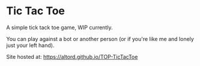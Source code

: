 # Tic Tac Toe
A simple tick tack toe game, WIP currently.

You can play against a bot or another person (or if you're like me and lonely just your left hand).

Site hosted at: https://altord.github.io/TOP-TicTacToe
